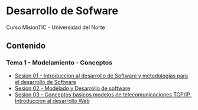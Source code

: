 # **Desarrollo de Sofware**
Curso MisionTIC - Universidad del Norte

## Contenido
### Tema 1 - Modelamiento - Conceptos
* [Sesion 01 - Introduccion al desarrollo de Software y metodologias para el desarrollo de Software](./Sesion_01/doc/Slide_sesión01.pdf)
* [Sesion 02 - Modelado y Desarrollo de software](./Sesion_02/doc/Slide_sesión02.pdf)
* [Sesion 03 - Conceptos basicos modelos de telecomunicaciones TCP/IP. Introduccion al desarrollo Web](./Sesion_03/doc/Slide_sesión03.pdf)